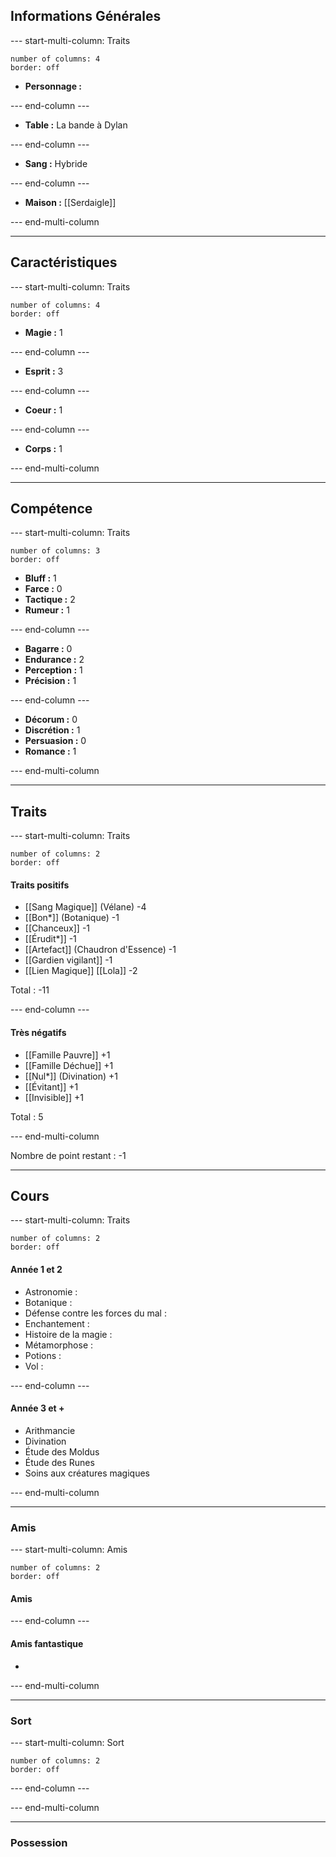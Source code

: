 ## Informations Générales
--- start-multi-column: Traits
```column-settings  
number of columns: 4
border: off
```

- **Personnage :**
	

--- end-column ---

- **Table :**
	La bande à Dylan

--- end-column ---

- **Sang :**
	Hybride

--- end-column ---

- **Maison :**
	[[Serdaigle]]

--- end-multi-column

---
## Caractéristiques
--- start-multi-column: Traits
```column-settings  
number of columns: 4
border: off
```

- **Magie :** 1

--- end-column ---

- **Esprit :** 3

--- end-column ---

- **Coeur :** 1

--- end-column ---

- **Corps :** 1

--- end-multi-column

---
## Compétence
--- start-multi-column: Traits
```column-settings  
number of columns: 3
border: off
```

- **Bluff :** 1
- **Farce :** 0
- **Tactique :** 2
- **Rumeur :** 1

--- end-column ---

- **Bagarre :** 0
- **Endurance :** 2
- **Perception :** 1
- **Précision :** 1

--- end-column ---

- **Décorum :** 0
- **Discrétion :** 1
- **Persuasion :** 0
- **Romance :** 1

--- end-multi-column

---
## Traits
--- start-multi-column: Traits
```column-settings  
number of columns: 2
border: off
```

#### Traits positifs
- [[Sang Magique]] (Vélane) -4
- [[Bon*]] (Botanique) -1
- [[Chanceux]] -1
- [[Érudit*]] -1
- [[Artefact]] (Chaudron d'Essence) -1
- [[Gardien vigilant]] -1
- [[Lien Magique]] [[Lola]] -2

Total : -11

--- end-column ---

#### Très négatifs
- [[Famille Pauvre]] +1
- [[Famille Déchue]] +1
- [[Nul*]] (Divination) +1
- [[Évitant]] +1
- [[Invisible]] +1

Total : 5

--- end-multi-column

Nombre de point restant : -1

---
## Cours
--- start-multi-column: Traits
```column-settings  
number of columns: 2
border: off
```

#### Année 1 et 2
- Astronomie :
- Botanique :
- Défense contre les forces du mal :
- Enchantement :
- Histoire de la magie :
- Métamorphose :
- Potions :
- Vol :

--- end-column ---

#### Année 3 et +
- Arithmancie
- Divination
- Étude des Moldus
- Étude des Runes
- Soins aux créatures magiques

--- end-multi-column

---
### Amis
--- start-multi-column: Amis
```column-settings  
number of columns: 2
border: off
```

#### Amis


--- end-column ---

#### Amis fantastique
- 

--- end-multi-column

---
### Sort
--- start-multi-column: Sort
```column-settings  
number of columns: 2
border: off
```


--- end-column ---



--- end-multi-column

---
### Possession